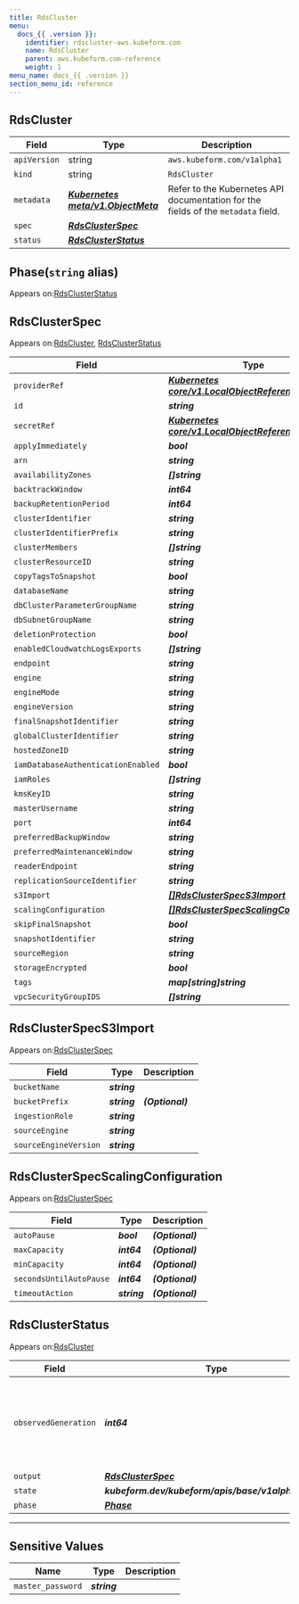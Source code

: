 ```yaml
---
title: RdsCluster
menu:
  docs_{{ .version }}:
    identifier: rdscluster-aws.kubeform.com
    name: RdsCluster
    parent: aws.kubeform.com-reference
    weight: 1
menu_name: docs_{{ .version }}
section_menu_id: reference
---
```


## RdsCluster
| Field | Type | Description |
| ------ | ----- | ----------- |
| `apiVersion` | string | `aws.kubeform.com/v1alpha1` |
|    `kind` | string | `RdsCluster` |
| `metadata` | ***[Kubernetes meta/v1.ObjectMeta](https://v1-18.docs.kubernetes.io/docs/reference/generated/kubernetes-api/v1.18/#objectmeta-v1-meta)***|Refer to the Kubernetes API documentation for the fields of the `metadata` field.|
| `spec` | ***[RdsClusterSpec](#rdsclusterspec)***||
| `status` | ***[RdsClusterStatus](#rdsclusterstatus)***||
## Phase(`string` alias)

Appears on:[RdsClusterStatus](#rdsclusterstatus)

## RdsClusterSpec

Appears on:[RdsCluster](#rdscluster), [RdsClusterStatus](#rdsclusterstatus)

| Field | Type | Description |
| ------ | ----- | ----------- |
| `providerRef` | ***[Kubernetes core/v1.LocalObjectReference](https://v1-18.docs.kubernetes.io/docs/reference/generated/kubernetes-api/v1.18/#localobjectreference-v1-core)***||
| `id` | ***string***||
| `secretRef` | ***[Kubernetes core/v1.LocalObjectReference](https://v1-18.docs.kubernetes.io/docs/reference/generated/kubernetes-api/v1.18/#localobjectreference-v1-core)***||
| `applyImmediately` | ***bool***| ***(Optional)*** |
| `arn` | ***string***| ***(Optional)*** |
| `availabilityZones` | ***[]string***| ***(Optional)*** |
| `backtrackWindow` | ***int64***| ***(Optional)*** |
| `backupRetentionPeriod` | ***int64***| ***(Optional)*** |
| `clusterIdentifier` | ***string***| ***(Optional)*** |
| `clusterIdentifierPrefix` | ***string***| ***(Optional)*** |
| `clusterMembers` | ***[]string***| ***(Optional)*** |
| `clusterResourceID` | ***string***| ***(Optional)*** |
| `copyTagsToSnapshot` | ***bool***| ***(Optional)*** |
| `databaseName` | ***string***| ***(Optional)*** |
| `dbClusterParameterGroupName` | ***string***| ***(Optional)*** |
| `dbSubnetGroupName` | ***string***| ***(Optional)*** |
| `deletionProtection` | ***bool***| ***(Optional)*** |
| `enabledCloudwatchLogsExports` | ***[]string***| ***(Optional)*** |
| `endpoint` | ***string***| ***(Optional)*** |
| `engine` | ***string***| ***(Optional)*** |
| `engineMode` | ***string***| ***(Optional)*** |
| `engineVersion` | ***string***| ***(Optional)*** |
| `finalSnapshotIdentifier` | ***string***| ***(Optional)*** |
| `globalClusterIdentifier` | ***string***| ***(Optional)*** |
| `hostedZoneID` | ***string***| ***(Optional)*** |
| `iamDatabaseAuthenticationEnabled` | ***bool***| ***(Optional)*** |
| `iamRoles` | ***[]string***| ***(Optional)*** |
| `kmsKeyID` | ***string***| ***(Optional)*** |
| `masterUsername` | ***string***| ***(Optional)*** |
| `port` | ***int64***| ***(Optional)*** |
| `preferredBackupWindow` | ***string***| ***(Optional)*** |
| `preferredMaintenanceWindow` | ***string***| ***(Optional)*** |
| `readerEndpoint` | ***string***| ***(Optional)*** |
| `replicationSourceIdentifier` | ***string***| ***(Optional)*** |
| `s3Import` | ***[[]RdsClusterSpecS3Import](#rdsclusterspecs3import)***| ***(Optional)*** |
| `scalingConfiguration` | ***[[]RdsClusterSpecScalingConfiguration](#rdsclusterspecscalingconfiguration)***| ***(Optional)*** |
| `skipFinalSnapshot` | ***bool***| ***(Optional)*** |
| `snapshotIdentifier` | ***string***| ***(Optional)*** |
| `sourceRegion` | ***string***| ***(Optional)*** |
| `storageEncrypted` | ***bool***| ***(Optional)*** |
| `tags` | ***map[string]string***| ***(Optional)*** |
| `vpcSecurityGroupIDS` | ***[]string***| ***(Optional)*** |
## RdsClusterSpecS3Import

Appears on:[RdsClusterSpec](#rdsclusterspec)

| Field | Type | Description |
| ------ | ----- | ----------- |
| `bucketName` | ***string***||
| `bucketPrefix` | ***string***| ***(Optional)*** |
| `ingestionRole` | ***string***||
| `sourceEngine` | ***string***||
| `sourceEngineVersion` | ***string***||
## RdsClusterSpecScalingConfiguration

Appears on:[RdsClusterSpec](#rdsclusterspec)

| Field | Type | Description |
| ------ | ----- | ----------- |
| `autoPause` | ***bool***| ***(Optional)*** |
| `maxCapacity` | ***int64***| ***(Optional)*** |
| `minCapacity` | ***int64***| ***(Optional)*** |
| `secondsUntilAutoPause` | ***int64***| ***(Optional)*** |
| `timeoutAction` | ***string***| ***(Optional)*** |
## RdsClusterStatus

Appears on:[RdsCluster](#rdscluster)

| Field | Type | Description |
| ------ | ----- | ----------- |
| `observedGeneration` | ***int64***| ***(Optional)*** Resource generation, which is updated on mutation by the API Server.|
| `output` | ***[RdsClusterSpec](#rdsclusterspec)***| ***(Optional)*** |
| `state` | ***kubeform.dev/kubeform/apis/base/v1alpha1.State***| ***(Optional)*** |
| `phase` | ***[Phase](#phase)***| ***(Optional)*** |
---
## Sensitive Values
| Name | Type | Description |
|------|------|-------------|
| `master_password` | ***string*** ||
